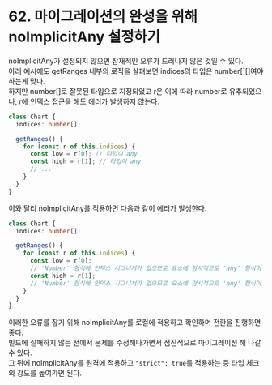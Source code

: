 # 62. 마이그레이션의 완성을 위해 noImplicitAny 설정하기

noImplicitAny가 설정되지 않으면 잠재적인 오류가 드러나지 않은 것일 수 있다.  
아래 예시에도 getRanges 내부의 로직을 살펴보면 indices의 타입은 number[][]여야 하는게 맞다.  
하지만 number[]로 잘못된 타입으로 지정되었고 r은 이에 따라 number로 유추되었으나, r에 인덱스 접근을 해도 에러가 발생하지 않는다.

```ts
class Chart {
  indices: number[];

  getRanges() {
    for (const r of this.indices) {
      const low = r[0]; // 타입이 any
      const high = r[1]; // 타입이 any
      // ...
    }
  }
}
```

이와 달리 noImplicitAny를 적용하면 다음과 같이 에러가 발생한다.

```ts
class Chart {
  indices: number[];

  getRanges() {
    for (const r of this.indices) {
      const low = r[0];
      // 'Number' 형식에 인덱스 시그니처가 없으므로 요소에 암시적으로 'any' 형식이 있습니다.
      const high = r[1];
      // 'Number' 형식에 인덱스 시그니처가 없으므로 요소에 암시적으로 'any' 형식이 있습니다.
    }
  }
}
```

이러한 오류를 잡기 위해 noImplicitAny를 로컬에 적용하고 확인하며 전환을 진행하면 좋다.  
빌드에 실패하지 않는 선에서 문제를 수정해나가면서 점진적으로 마이그레이션 해 나갈 수 있다.  
그 뒤에 noImplicitAny를 원격에 적용하고 `"strict": true`를 적용하는 등 타입 체크의 강도를 높여가면 된다.
